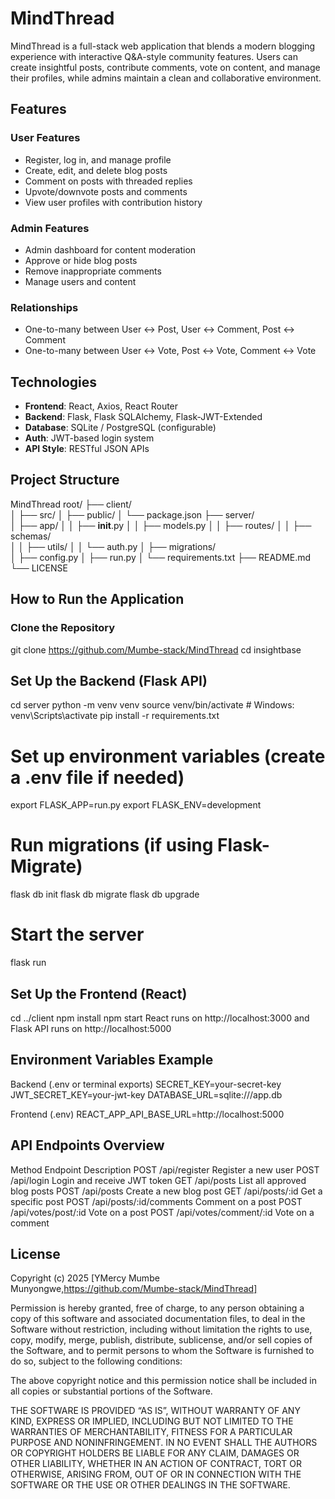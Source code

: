 # MindThread
MindThread is a full-stack web application that blends a modern blogging experience with interactive Q&A-style community features. Users can create insightful posts, contribute comments, vote on content, and manage their profiles, while admins maintain a clean and collaborative environment.



## Features

### User Features
- Register, log in, and manage profile
- Create, edit, and delete blog posts
- Comment on posts with threaded replies
- Upvote/downvote posts and comments
- View user profiles with contribution history

### Admin Features
- Admin dashboard for content moderation
- Approve or hide blog posts
- Remove inappropriate comments
- Manage users and content

### Relationships
- One-to-many between User ↔ Post, User ↔ Comment, Post ↔ Comment
- One-to-many between User ↔ Vote, Post ↔ Vote, Comment ↔ Vote



## Technologies

- **Frontend**: React, Axios, React Router
- **Backend**: Flask, Flask SQLAlchemy, Flask-JWT-Extended
- **Database**: SQLite / PostgreSQL (configurable)
- **Auth**: JWT-based login system
- **API Style**: RESTful JSON APIs



## Project Structure
MindThread
root/
├── client/                  
│   ├── src/
│   ├── public/
│   └── package.json
├── server/                  
│   ├── app/
│   │   ├── __init__.py
│   │   ├── models.py
│   │   ├── routes/
│   │   ├── schemas/         
│   │   ├── utils/
│   │   └── auth.py
│   ├── migrations/          
│   ├── config.py
│   ├── run.py
│   └── requirements.txt
├── README.md
└── LICENSE


## How to Run the Application

### Clone the Repository
git clone https://github.com/Mumbe-stack/MindThread
cd insightbase

## Set Up the Backend (Flask API)
cd server
python -m venv venv
source venv/bin/activate  # Windows: venv\Scripts\activate
pip install -r requirements.txt

# Set up environment variables (create a .env file if needed)
export FLASK_APP=run.py
export FLASK_ENV=development

# Run migrations (if using Flask-Migrate)
flask db init
flask db migrate
flask db upgrade

# Start the server
flask run

## Set Up the Frontend (React)
cd ../client
npm install
npm start
React runs on http://localhost:3000 and Flask API runs on http://localhost:5000

## Environment Variables Example

Backend (.env or terminal exports)
SECRET_KEY=your-secret-key
JWT_SECRET_KEY=your-jwt-key
DATABASE_URL=sqlite:///app.db

Frontend (.env)
REACT_APP_API_BASE_URL=http://localhost:5000

## API Endpoints Overview
Method	Endpoint	             Description
POST	/api/register	         Register a new user
POST	/api/login	             Login and receive JWT token
GET	    /api/posts	             List all approved blog posts
POST	/api/posts	             Create a new blog post
GET	    /api/posts/:id	          Get a specific post
POST	/api/posts/:id/comments	  Comment on a post
POST	/api/votes/post/:id	      Vote on a post
POST	/api/votes/comment/:id	  Vote on a comment

## License
Copyright (c) 2025 [YMercy Mumbe Munyongwe,https://github.com/Mumbe-stack/MindThread]

Permission is hereby granted, free of charge, to any person obtaining a copy
of this software and associated documentation files, to deal
in the Software without restriction, including without limitation the rights
to use, copy, modify, merge, publish, distribute, sublicense, and/or sell
copies of the Software, and to permit persons to whom the Software is
furnished to do so, subject to the following conditions:

The above copyright notice and this permission notice shall be included in all
copies or substantial portions of the Software.

THE SOFTWARE IS PROVIDED “AS IS”, WITHOUT WARRANTY OF ANY KIND, EXPRESS OR
IMPLIED, INCLUDING BUT NOT LIMITED TO THE WARRANTIES OF MERCHANTABILITY,
FITNESS FOR A PARTICULAR PURPOSE AND NONINFRINGEMENT. IN NO EVENT SHALL THE
AUTHORS OR COPYRIGHT HOLDERS BE LIABLE FOR ANY CLAIM, DAMAGES OR OTHER
LIABILITY, WHETHER IN AN ACTION OF CONTRACT, TORT OR OTHERWISE, ARISING FROM, OUT OF OR IN CONNECTION WITH THE SOFTWARE OR THE USE OR OTHER DEALINGS IN THE SOFTWARE.